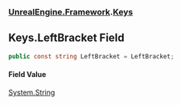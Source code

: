 ### [UnrealEngine.Framework](./UnrealEngine-Framework.md 'UnrealEngine.Framework').[Keys](./Keys.md 'UnrealEngine.Framework.Keys')
## Keys.LeftBracket Field
  
```csharp
public const string LeftBracket = LeftBracket;
```
#### Field Value
[System.String](https://docs.microsoft.com/en-us/dotnet/api/System.String 'System.String')  
